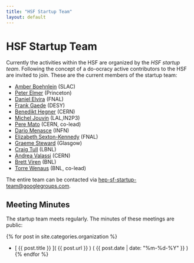 ```yaml
---
title: "HSF Startup Team"
layout: default
---
```


# HSF Startup Team

Currently the activities within the HSF are organized by the *HSF startup team*. Following the concept of a do-ocracy active contributors to the HSF are invited to join. These are the current members of the startup team:

 * [Amber Boehnlein](amber@slac.stanford.edu) (SLAC)
 * [Peter Elmer](peter.elmer@cern.ch) (Princeton)
 * [Daniel Elvira](daniel@fnal.gov) (FNAL)
 * [Frank Gaede](frank.gaede@desy.de) (DESY)
 * [Benedikt Hegner](benedikt.hegner@cern.ch) (CERN)
 * [Michel Jouvin](jouvin@lal.in2p3.fr) (LAL,IN2P3)
 * [Pere Mato](pere.Mato@cern.ch) (CERN, co-lead)
 * [Dario Menasce](dario.menasce@mib.infn.it) (INFN)
 * [Elizabeth Sexton-Kennedy](sexton@fnal.gov) (FNAL)
 * [Graeme Steward](graeme.a.steward@gmail.com) (Glasgow)
 * [Craig Tull](cetull@lbl.gov) (LBNL)
 * [Andrea Valassi](andrea.valassi@cern.ch) (CERN)
 * [Brett Viren](bv@bnl.gov) (BNL)
 * [Torre Wenaus](wenaus@gmail.com) (BNL, co-lead)

The entire team can be contacted via [hep-sf-startup-team@googlegroups.com](hep-sf-startup-team@googlegroups.com).

## Meeting Minutes

The startup team meets regularly. The minutes of these meetings are public:

{% for post in site.categories.organization %}
  * [ {{ post.title }} ]( {{ post.url }} ) ( {{ post.date | date: "%m-%d-%Y" }} )
{% endfor %}
